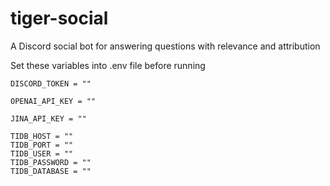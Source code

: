 # tiger-social
A Discord social bot for answering questions with relevance and attribution

Set these variables into .env file before running 
```
DISCORD_TOKEN = ""

OPENAI_API_KEY = ""

JINA_API_KEY = ""

TIDB_HOST = ""
TIDB_PORT = ""
TIDB_USER = ""
TIDB_PASSWORD = ""
TIDB_DATABASE = ""
```
